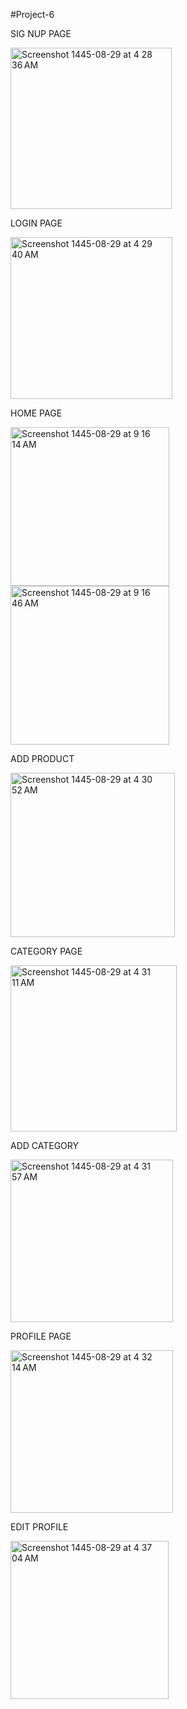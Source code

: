 #Project-6


SIG NUP PAGE 

<img width="258" alt="Screenshot 1445-08-29 at 4 28 36 AM" src="https://github.com/maramnaif/Project-6/assets/123784913/5ef50ef5-6ba9-4624-9aae-040722bd9b46">

LOGIN PAGE

<img width="259" alt="Screenshot 1445-08-29 at 4 29 40 AM" src="https://github.com/maramnaif/Project-6/assets/123784913/0cbfd4d3-8f62-4e10-bcf3-39363560508c">

HOME PAGE

<img width="254" alt="Screenshot 1445-08-29 at 9 16 14 AM" src="https://github.com/maramnaif/Project-6/assets/123784913/95ed7a90-9163-41b4-b77a-026531627d9c">
<img width="254" alt="Screenshot 1445-08-29 at 9 16 46 AM" src="https://github.com/maramnaif/Project-6/assets/123784913/46a7ab4c-c2d3-43f9-a852-1677ee494be0">


ADD PRODUCT

<img width="263" alt="Screenshot 1445-08-29 at 4 30 52 AM" src="https://github.com/maramnaif/Project-6/assets/123784913/d4f2d3a1-0f7e-4992-a312-b727b2f50b8f">

CATEGORY PAGE

<img width="266" alt="Screenshot 1445-08-29 at 4 31 11 AM" src="https://github.com/maramnaif/Project-6/assets/123784913/596c6aab-7e08-4195-8fc6-da9a485c2b4d">

ADD CATEGORY

<img width="260" alt="Screenshot 1445-08-29 at 4 31 57 AM" src="https://github.com/maramnaif/Project-6/assets/123784913/04630739-c249-44a8-9977-6e5d2c361038">

PROFILE PAGE

<img width="260" alt="Screenshot 1445-08-29 at 4 32 14 AM" src="https://github.com/maramnaif/Project-6/assets/123784913/64f753ae-1bb5-4473-9151-54653aeefd18">


EDIT PROFILE

<img width="253" alt="Screenshot 1445-08-29 at 4 37 04 AM" src="https://github.com/maramnaif/Project-6/assets/123784913/b1ec692e-0548-40c7-af45-a71d59df9739">

